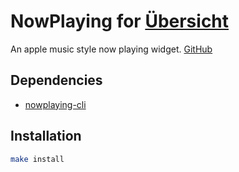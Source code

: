 # NowPlaying for [Übersicht](http://tracesof.net/uebersicht/)

An apple music style now playing widget.
[GitHub](https://github.com/cdltlehf/youtube-now-playing-widget/tree/main)

## Dependencies

- [nowplaying-cli](https://github.com/kirtan-shah/nowplaying-cli)

## Installation

```bash
make install
```
